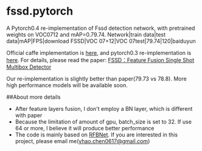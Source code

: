 # fssd.pytorch
A Pytorch0.4 re-implementation of Fssd detection network, with pretrained weights on VOC0712 and mAP=0.79.74.
Network|train data|test data|mAP|FPS|download
FSSD|VOC 07+12|VOC 07test|79.74|120|baiduyun

Official caffe implementation is [here](https://github.com/lzx1413/CAFFE_SSD/tree/fssd), and pytorch0.3 re-implementation is [here](https://github.com/lzx1413/PytorchSSD). For details, please read the paper: 
  [FSSD：Feature Fusion Single Shot Multibox Detector](https://arxiv.org/abs/1712.00960v1)
  
Our re-implementation is slightly better than paper(79.73 vs 78.8). More high performance models will be available soon. 

##About more details
+ After feature layers fusion, I don't employ a BN layer, which is different with paper
+ Because the limitation of amount of gpu, batch_size is set to 32. If use 64 or more, I believe it will produce better performance
+ The code is mainly based on [RFBNet](https://github.com/ruinmessi/RFBNet). If you are interested in this project, please email me([yhao.chen0617@gmail.com](yhao.chen0617@gmail.com)) 

  
  
